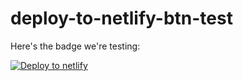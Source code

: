 # deploy-to-netlify-btn-test


Here's the badge we're testing:

[![Deploy to netlify](https://www.netlify.com/img/deploy/button.svg)](https://app.netlify.com/start/deploy?repository=https://github.com/stepzen-samples/deploy-to-netlify-btn-test)
